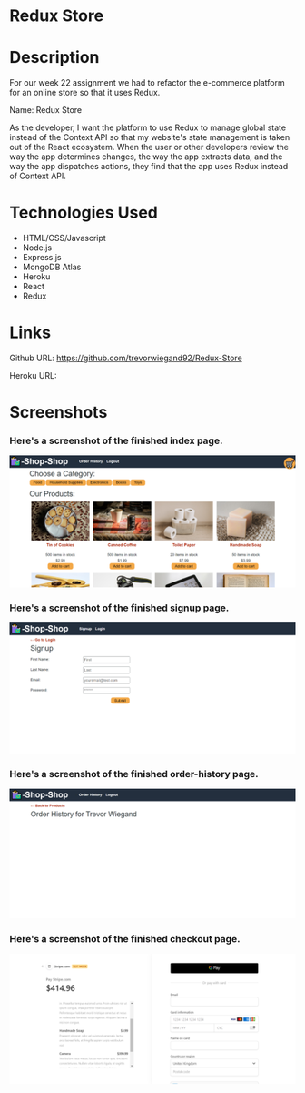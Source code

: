 # Redux Store

# Description

For our week 22 assignment we had to refactor the e-commerce platform for an online store so that it uses Redux.

Name: Redux Store

As the developer, I want the platform to use Redux to manage global state instead of the Context API
so that my website's state management is taken out of the React ecosystem. When the user or other developers review the way the app determines changes, the way the app extracts data, and the way the app dispatches actions, they find that the app uses Redux instead of Context API.

# Technologies Used

- HTML/CSS/Javascript
- Node.js
- Express.js
- MongoDB Atlas
- Heroku
- React
- Redux

# Links

Github URL: https://github.com/trevorwiegand92/Redux-Store

Heroku URL:

# Screenshots

### Here's a screenshot of the finished index page.

![Here's a screenshot of the answer alerts.](./screenshots/screenshot-of-index-page.png)

### Here's a screenshot of the finished signup page.

![Here's a screenshot of the answer alerts.](./screenshots/screenshot-of-signup-page.png)

### Here's a screenshot of the finished order-history page.

![Here's a screenshot of the answer alerts.](./screenshots/screenshot-of-order-history-page.png)

### Here's a screenshot of the finished checkout page.

![Here's a screenshot of the answer alerts.](./screenshots/screenshot-of-checkout-page.png)
